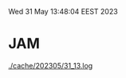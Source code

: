 Wed 31 May 13:48:04 EEST 2023
# JAM
<a href='./cache/202305/31_13.log'>./cache/202305/31_13.log</a>

